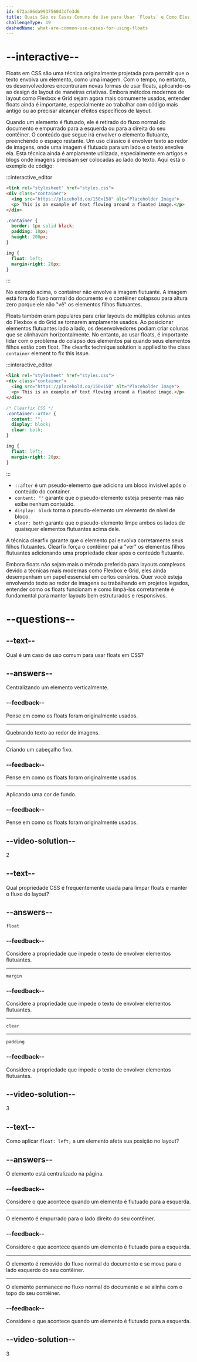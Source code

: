 ```yaml
---
id: 672aa86da9937560d3dfe3d6
title: Quais São os Casos Comuns de Uso para Usar `Floats` e Como Eles Funcionam?
challengeType: 19
dashedName: what-are-common-use-cases-for-using-floats
---
```


# --interactive--

Floats em CSS são uma técnica originalmente projetada para permitir que o texto envolva um elemento, como uma imagem. Com o tempo, no entanto, os desenvolvedores encontraram novas formas de usar floats, aplicando-os ao design de layout de maneiras criativas. Embora métodos modernos de layout como Flexbox e Grid sejam agora mais comumente usados, entender floats ainda é importante, especialmente ao trabalhar com código mais antigo ou ao precisar alcançar efeitos específicos de layout.

Quando um elemento é flutuado, ele é retirado do fluxo normal do documento e empurrado para a esquerda ou para a direita do seu contêiner. O conteúdo que segue irá envolver o elemento flutuante, preenchendo o espaço restante. Um uso clássico é envolver texto ao redor de imagens, onde uma imagem é flutuada para um lado e o texto envolve ela. Esta técnica ainda é amplamente utilizada, especialmente em artigos e blogs onde imagens precisam ser colocadas ao lado do texto. Aqui está o exemplo de código:

:::interactive_editor

```html
<link rel="stylesheet" href="styles.css">
<div class="container">
  <img src="https://placehold.co/150x150" alt="Placeholder Image">
  <p> This is an example of text flowing around a floated image.</p>
</div>
```

```css
.container {
  border: 1px solid black;
  padding: 10px;
  height: 200px;
}

img {
  float: left;
  margin-right: 20px;
}
```

:::

No exemplo acima, o container não envolve a imagem flutuante. A imagem está fora do fluxo normal do documento e o contêiner colapsou para altura zero porque ele não "vê" os elementos filhos flutuantes. 

Floats também eram populares para criar layouts de múltiplas colunas antes do Flexbox e do Grid se tornarem amplamente usados. Ao posicionar elementos flutuantes lado a lado, os desenvolvedores podiam criar colunas que se alinhavam horizontalmente. No entanto, ao usar floats, é importante lidar com o problema do colapso dos elementos pai quando seus elementos filhos estão com float.  The clearfix technique solution is applied to the class `container` element to fix this issue.

:::interactive_editor

```html
<link rel="stylesheet" href="styles.css">
<div class="container">
  <img src="https://placehold.co/150x150" alt="Placeholder Image">
  <p> This is an example of text flowing around a floated image.</p>
</div>
```

```css
/* Clearfix CSS */
.container::after {
  content: "";  
  display: block;
  clear: both;
}

img {
  float: left;
  margin-right: 20px;
}
```

:::

- `::after` é um pseudo-elemento que adiciona um bloco invisível após o conteúdo do container.
- `content: ""` garante que o pseudo-elemento esteja presente mas não exibe nenhum conteúdo.
- `display: block` torna o pseudo-elemento um elemento de nível de bloco.
- `clear: both` garante que o pseudo-elemento limpe ambos os lados de quaisquer elementos flutuantes acima dele.

A técnica clearfix garante que o elemento pai envolva corretamente seus filhos flutuantes. Clearfix força o contêiner pai a "ver" os elementos filhos flutuantes adicionando uma propriedade clear após o conteúdo flutuante.

Embora floats não sejam mais o método preferido para layouts complexos devido a técnicas mais modernas como Flexbox e Grid, eles ainda desempenham um papel essencial em certos cenários. Quer você esteja envolvendo texto ao redor de imagens ou trabalhando em projetos legados, entender como os floats funcionam e como limpá-los corretamente é fundamental para manter layouts bem estruturados e responsivos.

# --questions--

## --text--

Qual é um caso de uso comum para usar floats em CSS?

## --answers--

Centralizando um elemento verticalmente.

### --feedback--

Pense em como os floats foram originalmente usados.

---

Quebrando texto ao redor de imagens.

---

Criando um cabeçalho fixo.

### --feedback--

Pense em como os floats foram originalmente usados.

---

Aplicando uma cor de fundo.

### --feedback--

Pense em como os floats foram originalmente usados.

## --video-solution--

2

## --text--

Qual propriedade CSS é frequentemente usada para limpar floats e manter o fluxo do layout?

## --answers--

`float`

### --feedback--

Considere a propriedade que impede o texto de envolver elementos flutuantes.

---

`margin`

### --feedback--

Considere a propriedade que impede o texto de envolver elementos flutuantes.

---

`clear`

---

`padding`

### --feedback--

Considere a propriedade que impede o texto de envolver elementos flutuantes.

## --video-solution--

3

## --text--

Como aplicar `float: left;` a um elemento afeta sua posição no layout?

## --answers--

O elemento está centralizado na página.

### --feedback--

Considere o que acontece quando um elemento é flutuado para a esquerda.

---

O elemento é empurrado para o lado direito do seu contêiner.

### --feedback--

Considere o que acontece quando um elemento é flutuado para a esquerda.

---

O elemento é removido do fluxo normal do documento e se move para o lado esquerdo do seu contêiner.

---

O elemento permanece no fluxo normal do documento e se alinha com o topo do seu contêiner.

### --feedback--

Considere o que acontece quando um elemento é flutuado para a esquerda.

## --video-solution--

3

